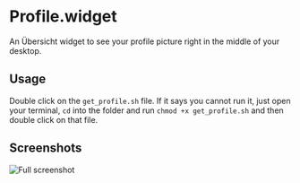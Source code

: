 # Profile.widget

An Übersicht widget to see your profile picture right in the middle of your desktop.

## Usage
Double click on the `get_profile.sh` file.
If it says you cannot run it, just open your terminal, `cd` into the folder and run `chmod +x get_profile.sh` and then double click on that file.

## Screenshots
![Full screenshot](https://raw.githubusercontent.com/sammosna/profile.widget/master/screenshot_full.png)